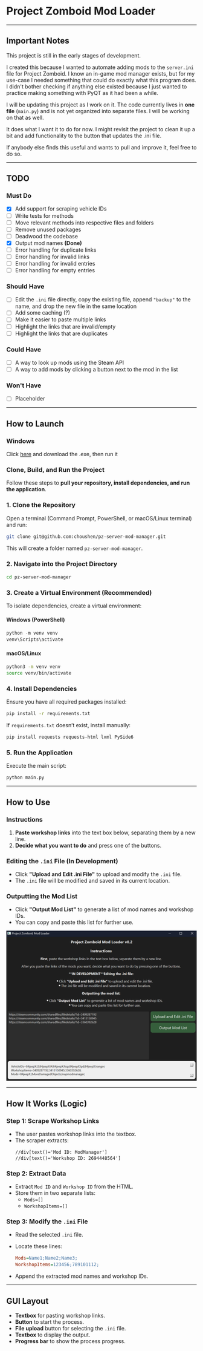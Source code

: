 # Project Zomboid Mod Loader

---

## **Important Notes**

This project is still in the early stages of development.

I created this because I wanted to automate adding mods to the `server.ini` file for Project Zomboid. I know an in-game mod manager exists, but for my use-case I needed something that could do exactly what this program does. I didn't bother checking if anything else existed because I just wanted to practice making something with PyQT as it had been a while.  

I will be updating this project as I work on it. The code currently lives in **one file** (`main.py`) and is not yet organized into separate files. I will be working on that as well.

It does what I want it to do for now. I might revisit the project to clean it up a bit and add functionality to the button that updates the .ini file. 

If anybody else finds this useful and wants to pull and improve it, feel free to do so. 

---

## **TODO**

### **Must Do**
- [x] Add support for scraping vehicle IDs
- [ ] Write tests for methods
- [ ] Move relevant methods into respective files and folders
- [ ] Remove unused packages
- [ ] Deadwood the codebase
- [x] Output mod names **(Done)**
- [ ] Error handling for duplicate links
- [ ] Error handling for invalid links
- [ ] Error handling for invalid entries
- [ ] Error handling for empty entries

### **Should Have**
- [ ] Edit the `.ini` file directly, copy the existing file, append `"backup"` to the name, and drop the new file in the same location
- [ ] Add some caching (?)
- [ ] Make it easier to paste multiple links
- [ ] Highlight the links that are invalid/empty
- [ ] Highlight the links that are duplicates

### **Could Have**
- [ ] A way to look up mods using the Steam API
- [ ] A way to add mods by clicking a button next to the mod in the list

### **Won't Have**
- [ ] Placeholder

---

## **How to Launch**

### Windows

Click [here](https://github.com/choushen/pz-server-mod-manager/releases) and download the .exe, then run it 

### **Clone, Build, and Run the Project**

Follow these steps to **pull your repository, install dependencies, and run the application**.

### **1. Clone the Repository**
Open a terminal (Command Prompt, PowerShell, or macOS/Linux terminal) and run:

```bash
git clone git@github.com:choushen/pz-server-mod-manager.git
```
This will create a folder named `pz-server-mod-manager`.

### **2. Navigate into the Project Directory**
```bash
cd pz-server-mod-manager
```

### **3. Create a Virtual Environment (Recommended)**
To isolate dependencies, create a virtual environment:

#### **Windows (PowerShell)**
```powershell
python -m venv venv
venv\Scripts\activate
```

#### **macOS/Linux**
```bash
python3 -m venv venv
source venv/bin/activate
```

### **4. Install Dependencies**
Ensure you have all required packages installed:

```bash
pip install -r requirements.txt
```

If `requirements.txt` doesn’t exist, install manually:

```bash
pip install requests requests-html lxml PySide6
```

### **5. Run the Application**
Execute the main script:

```bash
python main.py
```

---

## **How to Use**

### **Instructions**
1. **Paste workshop links** into the text box below, separating them by a new line.
2. **Decide what you want to do** and press one of the buttons.

### **Editing the `.ini` File (In Development)**
- Click **"Upload and Edit .ini File"** to upload and modify the `.ini` file.
- The `.ini` file will be modified and saved in its current location.

### **Outputting the Mod List**
- Click **"Output Mod List"** to generate a list of mod names and workshop IDs.
- You can copy and paste this list for further use.

![Demo](demo_01.png)

---

## **How It Works (Logic)**

### **Step 1: Scrape Workshop Links**
- The user pastes workshop links into the textbox.
- The scraper extracts:
  ```xpath
  //div[text()='Mod ID: ModManager']
  //div[text()='Workshop ID: 2694448564']
  ```

### **Step 2: Extract Data**
- Extract `Mod ID` and `Workshop ID` from the HTML.
- Store them in two separate lists:
  - `Mods=[]`
  - `WorkshopItems=[]`

### **Step 3: Modify the `.ini` File**
- Read the selected `.ini` file.
- Locate these lines:

  ```ini
  Mods=Name1;Name2;Name3;
  WorkshopItems=123456;789101112;
  ```

- Append the extracted mod names and workshop IDs.

---

## **GUI Layout**
- **Textbox** for pasting workshop links.
- **Button** to start the process.
- **File upload** button for selecting the `.ini` file.
- **Textbox** to display the output.
- **Progress bar** to show the process progress.
